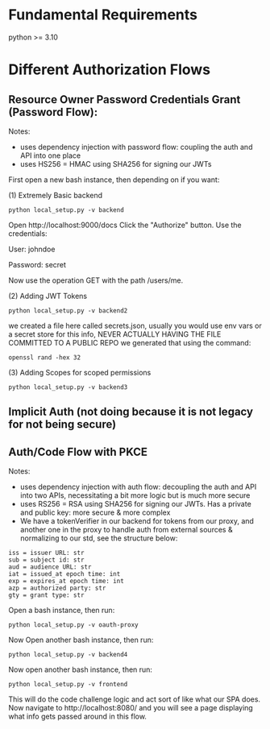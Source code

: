 # Fundamental Requirements 
python >= 3.10 

# Different Authorization Flows 
##  Resource Owner Password Credentials Grant (Password Flow): 
Notes:
- uses dependency injection with password flow: coupling the auth and API into one place 
- uses HS256 = HMAC using SHA256 for signing our JWTs 

First open a new bash instance, then depending on if you want: 

(1) Extremely Basic backend
```
python local_setup.py -v backend
```
Open http://localhost:9000/docs
Click the "Authorize" button.
Use the credentials:

User: johndoe

Password: secret

Now use the operation GET with the path /users/me.


(2) Adding JWT Tokens 
```
python local_setup.py -v backend2
```

we created a file here called secrets.json, usually you would use env vars or a secret store for this info, NEVER ACTUALLY HAVING THE FILE COMMITTED TO A PUBLIC REPO
we generated that using the command: 
```
openssl rand -hex 32
```

(3) Adding Scopes for scoped permissions 
```
python local_setup.py -v backend3
```

## Implicit Auth (not doing because it is not legacy for not being secure)
## Auth/Code Flow with PKCE 
Notes:
- uses dependency injection with auth flow: decoupling the auth and API into two APIs, necessitating a bit more logic but is much more secure
- uses RS256 = RSA using SHA256 for signing our JWTs. Has a private and public key: more secure & more complex 
- We have a tokenVerifier in our backend for tokens from our proxy, and another one in the proxy to handle auth from external sources & normalizing to our std, see the structure below:
```
iss = issuer URL: str
sub = subject id: str
aud = audience URL: str
iat = issued_at epoch time: int
exp = expires_at epoch time: int 
azp = authorized party: str 
gty = grant type: str
```

Open a bash instance, then run: 
```
python local_setup.py -v oauth-proxy
```

Now Open another bash instance, then run: 
```
python local_setup.py -v backend4
```


Now open another bash instance, then run: 
```
python local_setup.py -v frontend
```
This will do the code challenge logic and act sort of like what our SPA does. 
Now navigate to http://localhost:8080/ and you will see a page displaying what info gets passed around in this flow. 
